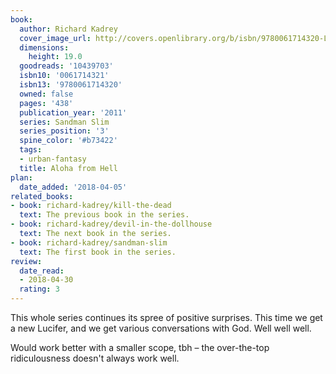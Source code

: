 ```yaml
---
book:
  author: Richard Kadrey
  cover_image_url: http://covers.openlibrary.org/b/isbn/9780061714320-L.jpg
  dimensions:
    height: 19.0
  goodreads: '10439703'
  isbn10: '0061714321'
  isbn13: '9780061714320'
  owned: false
  pages: '438'
  publication_year: '2011'
  series: Sandman Slim
  series_position: '3'
  spine_color: '#b73422'
  tags:
  - urban-fantasy
  title: Aloha from Hell
plan:
  date_added: '2018-04-05'
related_books:
- book: richard-kadrey/kill-the-dead
  text: The previous book in the series.
- book: richard-kadrey/devil-in-the-dollhouse
  text: The next book in the series.
- book: richard-kadrey/sandman-slim
  text: The first book in the series.
review:
  date_read:
  - 2018-04-30
  rating: 3
---
```


This whole series continues its spree of positive surprises. This time we get a new Lucifer, and we get various conversations with God. Well well well.

Would work better with a smaller scope, tbh – the over-the-top ridiculousness doesn't always work well.
